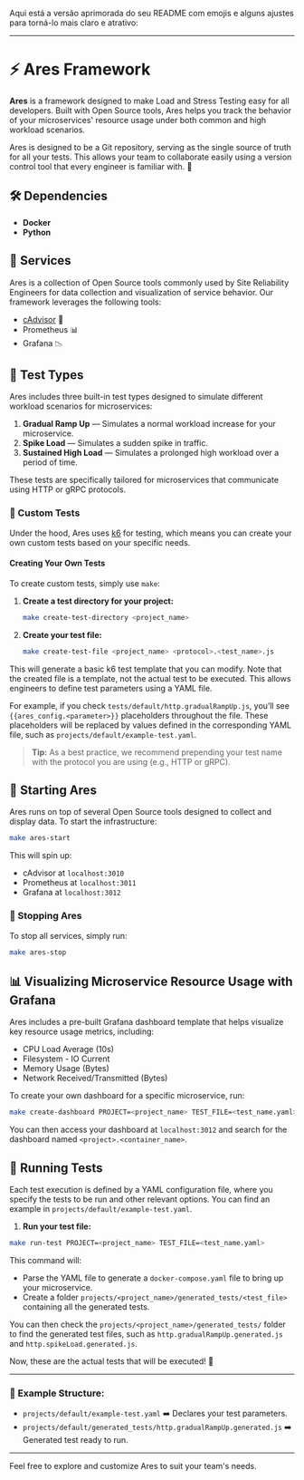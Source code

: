 Aqui está a versão aprimorada do seu README com emojis e alguns ajustes para torná-lo mais claro e atrativo:

---

# ⚡ Ares Framework

**Ares** is a framework designed to make Load and Stress Testing easy for all developers. Built with Open Source tools, Ares helps you track the behavior of your microservices' resource usage under both common and high workload scenarios.

Ares is designed to be a Git repository, serving as the single source of truth for all your tests. This allows your team to collaborate easily using a version control tool that every engineer is familiar with. 🎯

## 🛠️ Dependencies

- **Docker**
- **Python**

## 🧰 Services

Ares is a collection of Open Source tools commonly used by Site Reliability Engineers for data collection and visualization of service behavior. Our framework leverages the following tools:

- [cAdvisor](https://github.com/google/cadvisor) 🐳
- Prometheus 📊
- Grafana 📉

## 🚀 Test Types

Ares includes three built-in test types designed to simulate different workload scenarios for microservices:

1. **Gradual Ramp Up** — Simulates a normal workload increase for your microservice.
2. **Spike Load** — Simulates a sudden spike in traffic.
3. **Sustained High Load** — Simulates a prolonged high workload over a period of time.

These tests are specifically tailored for microservices that communicate using HTTP or gRPC protocols.

### 🔧 Custom Tests

Under the hood, Ares uses [k6](https://k6.io/) for testing, which means you can create your own custom tests based on your specific needs.

#### Creating Your Own Tests

To create custom tests, simply use `make`:

1. **Create a test directory for your project:**
   ```sh
   make create-test-directory <project_name>
   ```

2. **Create your test file:**
   ```sh
   make create-test-file <project_name> <protocol>.<test_name>.js
   ```

This will generate a basic k6 test template that you can modify. Note that the created file is a template, not the actual test to be executed. This allows engineers to define test parameters using a YAML file.

For example, if you check `tests/default/http.gradualRampUp.js`, you’ll see `{{ares_config.<parameter>}}` placeholders throughout the file. These placeholders will be replaced by values defined in the corresponding YAML file, such as `projects/default/example-test.yaml`.

> **Tip:** As a best practice, we recommend prepending your test name with the protocol you are using (e.g., HTTP or gRPC).

## 🚢 Starting Ares

Ares runs on top of several Open Source tools designed to collect and display data. To start the infrastructure:

```sh
make ares-start
```

This will spin up:
- cAdvisor at `localhost:3010`
- Prometheus at `localhost:3011`
- Grafana at `localhost:3012`

### 🛑 Stopping Ares

To stop all services, simply run:

```sh
make ares-stop
```

## 📊 Visualizing Microservice Resource Usage with Grafana

Ares includes a pre-built Grafana dashboard template that helps visualize key resource usage metrics, including:

- CPU Load Average (10s)
- Filesystem - IO Current
- Memory Usage (Bytes)
- Network Received/Transmitted (Bytes)

To create your own dashboard for a specific microservice, run:

```sh
make create-dashboard PROJECT=<project_name> TEST_FILE=<test_name.yaml>
```

You can then access your dashboard at `localhost:3012` and search for the dashboard named `<project>.<container_name>`.

## 🧪 Running Tests

Each test execution is defined by a YAML configuration file, where you specify the tests to be run and other relevant options. You can find an example in `projects/default/example-test.yaml`.

1. **Run your test file:**

```sh
make run-test PROJECT=<project_name> TEST_FILE=<test_name.yaml>
```

This command will:
- Parse the YAML file to generate a `docker-compose.yaml` file to bring up your microservice.
- Create a folder `projects/<project_name>/generated_tests/<test_file>` containing all the generated tests.

You can then check the `projects/<project_name>/generated_tests/` folder to find the generated test files, such as `http.gradualRampUp.generated.js` and `http.spikeLoad.generated.js`.

Now, these are the actual tests that will be executed! 🚀

---

### 📄 Example Structure:

- `projects/default/example-test.yaml` ➡️ Declares your test parameters.
- `projects/default/generated_tests/http.gradualRampUp.generated.js` ➡️ Generated test ready to run.

---

Feel free to explore and customize Ares to suit your team's needs.
